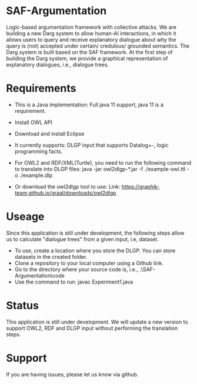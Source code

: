 # SAF-Argumentation
Logic-based argumentation framework with collective attacks. We are building a new Darg system to allow human-AI interactions, in which it allows users to query and receive explanatory dialogue about why the query is (not) accepted under certain/ credulous/ grounded semantics. The Darg system is built based on the SAF framework. At the first step of building the Darg system, we provide a graphical representation of explanatory dialogues, i.e., dialogue trees.

# Requirements
- This is a Java implementation: Full java 11 support, java 11 is a requirement.  
- Install OWL API
- Download and install Eclipse
- It currently supports: DLGP input that supports Datalog+-, logic programming facts.  
- For OWL2 and RDF/XML(Turtle), you need to run the following command to translate into DLGP files:
  java -jar owl2dlgp-*.jar -f ./example-owl.ttl -o ./example.dlp

- Or download the owl2dlgp tool to use:
Link: https://graphik-team.github.io/graal/downloads/owl2dlgp

# Useage
Since this application is still under development, the following steps allow us to calculate "dialogue trees" from a given input, i.e, dataset.
- To use, create a location where you store the DLGP. You can store datasets in the created folder.
- Clone a repository to your local computer using a Github link.
- Go to the directory where your source code is, i.e., .\SAF-Argumentation\code
- Use the command to run: javac Experiment1.java

# Status
This application is still under development. We will update a new version to support OWL2, RDF and DLGP input without performing the translation steps. 

# Support
If you are having issues, please let us know via github.



